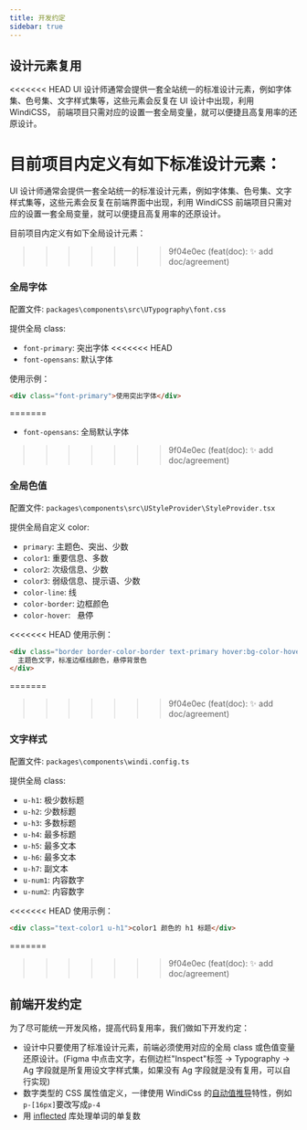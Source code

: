 ```yaml
---
title: 开发约定
sidebar: true
---
```


## 设计元素复用

<<<<<<< HEAD
UI 设计师通常会提供一套全站统一的标准设计元素，例如字体集、色号集、文字样式集等，这些元素会反复在 UI 设计中出现，利用 WindiCSS， 前端项目只需对应的设置一套全局变量，就可以便捷且高复用率的还原设计。

目前项目内定义有如下标准设计元素：
=======
UI 设计师通常会提供一套全站统一的标准设计元素，例如字体集、色号集、文字样式集等，这些元素会反复在前端界面中出现，利用 WindiCSS 前端项目只需对应的设置一套全局变量，就可以便捷且高复用率的还原设计。

目前项目内定义有如下全局设计元素：
>>>>>>> 9f04e0ec (feat(doc): ✨ add doc/agreement)

### 全局字体

配置文件: `packages\components\src\UTypography\font.css`

提供全局 class:

- `font-primary`: 突出字体
<<<<<<< HEAD
- `font-opensans`: 默认字体

使用示例：

```html
<div class="font-primary">使用突出字体</div>
```
=======
- `font-opensans`: 全局默认字体
>>>>>>> 9f04e0ec (feat(doc): ✨ add doc/agreement)

### 全局色值

配置文件: `packages\components\src\UStyleProvider\StyleProvider.tsx`

提供全局自定义 color:

- `primary`: 主题色、突出、少数
- `color1`: 重要信息、多数
- `color2`: 次级信息、少数
- `color3`: 弱级信息、提示语、少数
- `color-line`: 线
- `color-border`: 边框颜色
- `color-hover`:   悬停

<<<<<<< HEAD
使用示例：

```html
<div class="border border-color-border text-primary hover:bg-color-hover">
  主题色文字，标准边框线颜色，悬停背景色
</div>
```

=======
>>>>>>> 9f04e0ec (feat(doc): ✨ add doc/agreement)
### 文字样式

配置文件: `packages\components\windi.config.ts`

提供全局 class:

- `u-h1`: 极少数标题
- `u-h2`: 少数标题
- `u-h3`: 多数标题
- `u-h4`: 最多标题
- `u-h5`: 最多文本
- `u-h6`: 最多文本
- `u-h7`: 副文本
- `u-num1`: 内容数字
- `u-num2`: 内容数字

<<<<<<< HEAD
使用示例：

```html
<div class="text-color1 u-h1">color1 颜色的 h1 标题</div>
```

=======
>>>>>>> 9f04e0ec (feat(doc): ✨ add doc/agreement)
## 前端开发约定

为了尽可能统一开发风格，提高代码复用率，我们做如下开发约定：

- 设计中只要使用了标准设计元素，前端必须使用对应的全局 class 或色值变量还原设计。(Figma 中点击文字，右侧边栏"Inspect"标签 -> Typography -> Ag 字段就是所复用设文字样式集，如果没有 Ag 字段就是没有复用，可以自行实现)
- 数字类型的 CSS 属性值定义，一律使用 WindiCss 的[自动值推导](https://cn.windicss.org/features/value-auto-infer.html)特性，例如`p-[16px]`要改写成`p-4`
- 用 [inflected](https://github.com/martinandert/inflected) 库处理单词的单复数
